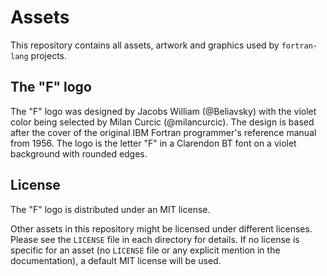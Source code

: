 # Assets

This repository contains all assets, artwork and graphics used by `fortran-lang` projects.

## The "F" logo

The "F" logo was designed by Jacobs William (@Beliavsky) with the violet color
being selected by Milan Curcic (@milancurcic). The design is based after the
cover of the original IBM Fortran programmer's reference manual from 1956.
The logo is the letter "F" in a Clarendon BT font on a violet background with rounded edges.

## License

The "F" logo is distributed under an MIT license.

Other assets in this repository might be licensed under different licenses.
Please see the `LICENSE` file in each directory for details.
If no license is specific for an asset (no `LICENSE` file or any explicit mention in the documentation), a default MIT license will be used.
